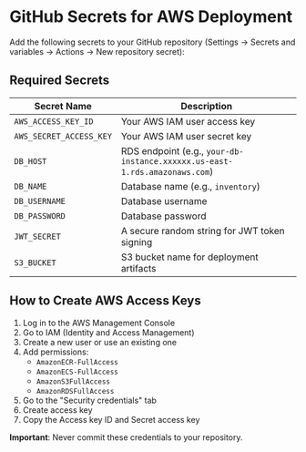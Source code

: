 # GitHub Secrets for AWS Deployment

Add the following secrets to your GitHub repository (Settings -> Secrets and variables -> Actions -> New repository secret):

## Required Secrets

| Secret Name | Description |
|-------------|-------------|
| `AWS_ACCESS_KEY_ID` | Your AWS IAM user access key |
| `AWS_SECRET_ACCESS_KEY` | Your AWS IAM user secret key |
| `DB_HOST` | RDS endpoint (e.g., `your-db-instance.xxxxxx.us-east-1.rds.amazonaws.com`) |
| `DB_NAME` | Database name (e.g., `inventory`) |
| `DB_USERNAME` | Database username |
| `DB_PASSWORD` | Database password |
| `JWT_SECRET` | A secure random string for JWT token signing |
| `S3_BUCKET` | S3 bucket name for deployment artifacts |

## How to Create AWS Access Keys

1. Log in to the AWS Management Console
2. Go to IAM (Identity and Access Management)
3. Create a new user or use an existing one
4. Add permissions:
   - `AmazonECR-FullAccess`
   - `AmazonECS-FullAccess`
   - `AmazonS3FullAccess`
   - `AmazonRDSFullAccess`
5. Go to the "Security credentials" tab
6. Create access key
7. Copy the Access key ID and Secret access key

**Important**: Never commit these credentials to your repository.